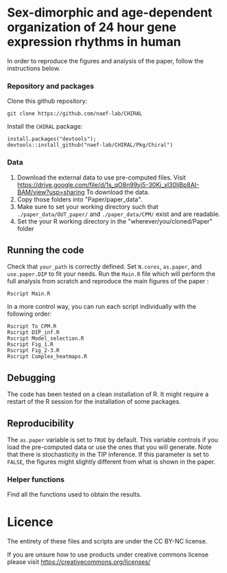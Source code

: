 # Sex-dimorphic and age-dependent organization of 24 hour gene expression rhythms in human
In order to reproduce the figures and analysis of the paper, follow the instructions below.

### Repository and packages
Clone this github repository:

```
git clone https://github.com/naef-lab/CHIRAL
```
Install the `CHIRAL` package: 

```
install.packages("devtools");
devtools::install_github("naef-lab/CHIRAL/Pkg/Chiral")
```

### Data
1. Download the external data to use pre-computed files. Visit https://drive.google.com/file/d/1s_qO8n99yi5-30Kj_xl30ljBp8AI-BAM/view?usp=sharing To download the data.
2. Copy those folders into "Paper/paper_data". 
3. Make sure to set your working directory such that `./paper_data/OUT_paper/` and `./paper_data/CPM/` exist and are readable.
4. Set the your R working directory in the "wherever/you/cloned/Paper" folder

## Running the code

Check that `your_path` is correctly defined. Set `N.cores`, `as.paper`, and `use.paper.DIP` to fit your needs. Run the `Main.R` file which will perform the full analysis from scratch and reproduce the main figures of the paper :

```
Rscript Main.R
```

In a more control way, you can run each script individually with the following order:

```
Rscript To_CPM.R
Rscript DIP_inf.R
Rscript Model_selection.R
Rscript Fig_1.R
Rscript Fig_2-3.R
Rscript Complex_heatmaps.R
```
## Debugging

The code has been tested on a clean installation of R. It might require a restart of the R session for the installation of some packages.

## Reproducibility

The `as.paper` variable is set to `TRUE` by default.
This variable  controls if you load the pre-computed data or use the ones that you will generate.
Note that there is stochasticity in the TIP inference. If this parameter is set to `FALSE`, the figures might slightly different from what is shown in the paper.

### Helper functions

Find all the functions used to obtain the results.

# Licence 

The entirety of these files and scripts are under the CC BY-NC license.

If you are unsure how to use products under creative commons license please visit https://creativecommons.org/licenses/



